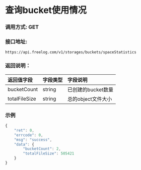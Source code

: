 # 查询bucket使用情况


### 调用方式: GET

### 接口地址:

```
https://api.freelog.com/v1/storages/buckets/spaceStatistics
```

### 返回说明：

| 返回值字段 | 字段类型 | 字段说明 |
| :--- | :--- | :--- |
| bucketCount | string | 已创建的bucket数量 |
| totalFileSize | string | 总的object文件大小 |

### 示例

```js
{
	"ret": 0,
	"errcode": 0,
	"msg": "success",
	"data": {
		"bucketCount": 2,
		"totalFileSize": 505421
	}
}
```